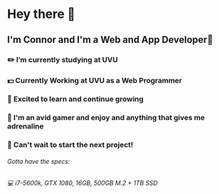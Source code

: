 # Hey there 👋

## I'm Connor and I'm a Web and App Developer:ghost:

### :pencil2: I’m currently studying at UVU
### :dollar: Currently Working at UVU as a Web Programmer
### :seedling: Excited to learn and continue growing
### :roller_coaster: I'm an avid gamer and enjoy and anything that gives me adrenaline
### :muscle: Can't wait to start the next project!

###### Gotta have the specs:
###### :computer: i7-5600k, GTX 1080, 16GB, 500GB M.2 + 1TB SSD
